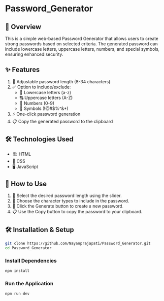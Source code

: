 # Password_Generator

## 📌 Overview

This is a simple web-based Password Generator that allows users to create strong passwords based on selected criteria. The generated password can include lowercase letters, uppercase letters, numbers, and special symbols, ensuring enhanced security.

## ✨ Features

1. 🔢 Adjustable password length (8-34 characters)
2. ✅ Option to include/exclude:
   - 🔡 Lowercase letters (a-z)
   - 🔠 Uppercase letters (A-Z) 
   - 🔢 Numbers (0-9) 
   - 🔣 Symbols (!@#$%^&\*)
3. ⚡ One-click password generation
4. 📋 Copy the generated password to the clipboard

## 🛠 Technologies Used

- 🏗 HTML
- 🎨 CSS
- 🖥 JavaScript

## 🚀 How to Use

1. 📏 Select the desired password length using the slider.
2. 🔘 Choose the character types to include in the password.
3. 🎲 Click the Generate button to create a new password.
4. 📋 Use the Copy button to copy the password to your clipboard.

## 🛠 Installation & Setup

```sh
git clone https://github.com/Nayanprajapati/Password_Generator.git
cd Password_Generator 
```

### Install Dependencies

```sh
npm install
```

### Run the Application

```sh
npm run dev
```

